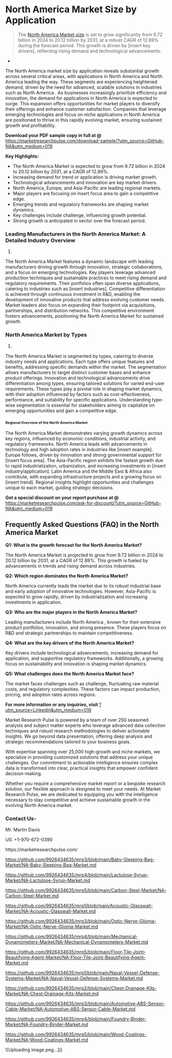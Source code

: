 <h1>North America  Market&nbsp;Size by Application</h1><blockquote><p>The <a href="https://marketresearchpulse.com/download-sample/?utm_source=GitHub-NA&amp;utm_medium=019">North America  Market size</a> is set to grow significantly from 9.72 billion in 2024 to 20.12 billion by 2031, at a robust CAGR of 12.89% during the forecast period. This growth is driven by [insert key drivers], reflecting rising demand and technological advancements.</p></blockquote><ul><li></li></ul><p>The North America  market size by application reveals substantial growth across several critical areas, with applications in North America  and North America  leading the way. These segments are experiencing heightened demand, driven by the need for advanced, scalable solutions in industries such as North America . As businesses increasingly prioritize efficiency and innovation, the demand for applications in North America  is expected to surge. This expansion offers opportunities for market players to diversify their offerings and enhance customer satisfaction. Companies that leverage emerging technologies and focus on niche applications in North America  are positioned to thrive in this rapidly evolving market, ensuring sustained growth and profitability.</p><p><strong>Download your PDF sample copy in full at @ </strong><a href="https://marketresearchpulse.com/download-sample/?utm_source=GitHub-NA&amp;utm_medium=019">https://marketresearchpulse.com/download-sample/?utm_source=GitHub-NA&amp;utm_medium=019</a></p><p><strong>Key Highlights: </strong></p><ul><li>The North America  Market is expected to grow from 9.72 billion in 2024 to 20.12 billion by 2031, at a CAGR of 12.89%.</li><li>Increasing demand for trend or application is driving market growth.</li><li>Technological advancements and innovation are key market drivers.</li><li>North America, Europe, and Asia-Pacific are leading regional markets.</li><li>Major players are focusing on insert focus area to gain a competitive edge.</li><li>Emerging trends and regulatory frameworks are shaping market dynamics.</li><li>Key challenges include challenge, influencing growth potential.</li><li>Strong growth is anticipated in sector over the forecast period.</li></ul><h3>Leading Manufacturers in the North America  Market: A Detailed Industry Overview</h3><ol><li></li></ol><div class="flex max-w-full flex-col flex-grow"><div class="min-h-8 text-message flex w-full flex-col items-end gap-2 whitespace-normal break-words [.text-message+&amp;]:mt-5" dir="auto" data-message-author-role="assistant" data-message-id="fd8432e4-4910-450d-b182-61b7bfb0a01f" data-message-model-slug="gpt-4o"><div class="flex w-full flex-col gap-1 empty:hidden first:pt-[3px]"><div class="markdown prose w-full break-words dark:prose-invert light"><p>The North America  Market features a dynamic landscape with leading manufacturers driving growth through innovation, strategic collaborations, and a focus on emerging technologies. Key players leverage advanced production techniques and sustainable practices to meet rising demand and regulatory requirements. Their portfolios often span diverse applications, catering to industries such as [insert industries]. Competitive differentiation is achieved through continuous investment in R&amp;D, enabling the development of innovative products that address evolving customer needs. Market leaders also focus on expanding their footprint via acquisitions, partnerships, and distribution networks. This competitive environment fosters advancements, positioning the North America  Market for sustained growth.</p></div></div></div></div><h3>North America  Market by Types</h3><ol><li></li></ol><div class="flex max-w-full flex-col flex-grow"><div class="min-h-8 text-message flex w-full flex-col items-end gap-2 whitespace-normal break-words [.text-message+&amp;]:mt-5" dir="auto" data-message-author-role="assistant" data-message-id="084470be-0bb7-4664-bddf-5156b4f41249" data-message-model-slug="gpt-4o-mini"><div class="flex w-full flex-col gap-1 empty:hidden first:pt-[3px]"><div class="markdown prose w-full break-words dark:prose-invert light"><p>The North America  Market is segmented by types, catering to diverse industry needs and applications. Each type offers unique features and benefits, addressing specific demands within the market. The segmentation allows manufacturers to target distinct customer bases and enhance product offerings. Innovation and technological advancements drive differentiation among types, ensuring tailored solutions for varied end-user requirements. These types play a pivotal role in shaping market dynamics, with their adoption influenced by factors such as cost-effectiveness, performance, and suitability for specific applications. Understanding type-wise segmentation is essential for stakeholders aiming to capitalize on emerging opportunities and gain a competitive edge.</p></div></div></div></div><h3><span style="font-size: 11px;">Regional Overview of the North America  Market</span></h3><div class="flex max-w-full flex-col flex-grow"><div class="min-h-8 text-message flex w-full flex-col items-end gap-2 whitespace-normal break-words [.text-message+&amp;]:mt-5" dir="auto" data-message-author-role="assistant" data-message-id="e9038762-ce64-4e30-91c9-9bd413514231" data-message-model-slug="gpt-4o-mini"><div class="flex w-full flex-col gap-1 empty:hidden first:pt-[3px]"><div class="markdown prose w-full break-words dark:prose-invert light"><p>The North America  Market demonstrates varying growth dynamics across key regions, influenced by economic conditions, industrial activity, and regulatory frameworks. North America leads with advancements in technology and high adoption rates in industries like [insert example]. Europe follows, driven by innovation and strong governmental support for [insert focus area]. The Asia-Pacific region exhibits the fastest growth due to rapid industrialization, urbanization, and increasing investments in [insert industry/application]. Latin America and the Middle East &amp; Africa also contribute, with expanding infrastructure projects and a growing focus on [insert trend]. Regional insights highlight opportunities and challenges unique to each market, guiding strategic decisions.</p></div></div></div></div><p><strong>Get a special discount on your report purchase at @ </strong><a href="https://marketresearchpulse.com/ask-for-discount/?utm_source=GitHub-NA&amp;utm_medium=019">https://marketresearchpulse.com/ask-for-discount/?utm_source=GitHub-NA&amp;utm_medium=019</a></p><h2>Frequently Asked Questions (FAQ) in the North America  Market</h2><p><strong>Q1: What is the growth forecast for the North America  Market?</strong></p><p>The North America  Market is projected to grow from 9.72 billion in 2024 to 20.12 billion by 2031, at a CAGR of 12.89%. This growth is fueled by advancements in trends and rising demand across industries.</p><p><strong>Q2: Which region dominates the North America  Market?</strong></p><p>North America currently leads the market due to its robust industrial base and early adoption of innovative technologies. However, Asia-Pacific is expected to grow rapidly, driven by industrialization and increasing investments in application.</p><p><strong>Q3: Who are the major players in the North America  Market?</strong></p><p>Leading manufacturers include North America , known for their extensive product portfolios, innovation, and strong presence. These players focus on R&amp;D and strategic partnerships to maintain competitiveness.</p><p><strong>Q4: What are the key drivers of the North America  Market?</strong></p><p>Key drivers include technological advancements, increasing demand for application, and supportive regulatory frameworks. Additionally, a growing focus on sustainability and innovation is shaping market dynamics.</p><p><strong>Q5: What challenges does the North America  Market face?</strong></p><p>The market faces challenges such as challenge, fluctuating raw material costs, and regulatory complexities. These factors can impact production, pricing, and adoption rates across regions.</p><p><strong>For more information or any inquiries, visit&nbsp;</strong><a href="?utm_source=Linkedin&utm_medium=019">?utm_source=Linkedin&utm_medium=019</a></p><p>Market Research Pulse is powered by a team of over 250 seasoned analysts and subject matter experts who leverage advanced data collection techniques and robust research methodologies to deliver actionable insights. We go beyond data presentation, offering deep analysis and strategic recommendations tailored to your business goals.</p><p>With expertise spanning over 25,000 high-growth and niche markets, we specialize in providing customized solutions that address your unique challenges. Our commitment to actionable intelligence ensures complex data is transformed into clear, practical insights that empower confident decision-making.</p><p>Whether you require a comprehensive market report or a bespoke research solution, our flexible approach is designed to meet your needs. At Market Research Pulse, we are dedicated to equipping you with the intelligence necessary to stay competitive and achieve sustainable growth in the evolving North America  market.</p><h3><strong>Contact Us-</strong></h3><p>Mr. Martin Davis</p><p>US: +1-970-672-0390</p><p>https://marketresearchpulse.com/</p><p><a href="https://github.com/9926434635/mrp3/blob/main/Baby-Sleeping-Bag-Market/NA-Baby-Sleeping-Bag-Market.md">https://github.com/9926434635/mrp3/blob/main/Baby-Sleeping-Bag-Market/NA-Baby-Sleeping-Bag-Market.md</a></p><p><a href="https://github.com/9926434635/mrp4/blob/main/Lactulose-Syrup-Market/NA-Lactulose-Syrup-Market.md">https://github.com/9926434635/mrp4/blob/main/Lactulose-Syrup-Market/NA-Lactulose-Syrup-Market.md</a></p><p><a href="https://github.com/9926434635/mrp5/blob/main/Carbon-Steel-Market/NA-Carbon-Steel-Market.md">https://github.com/9926434635/mrp5/blob/main/Carbon-Steel-Market/NA-Carbon-Steel-Market.md</a></p><p><a href="https://github.com/9926434635/mrp1/blob/main/Acoustic-Glasswall-Market/NA-Acoustic-Glasswall-Market.md">https://github.com/9926434635/mrp1/blob/main/Acoustic-Glasswall-Market/NA-Acoustic-Glasswall-Market.md</a></p><p><a href="https://github.com/9926434635/mrp3/blob/main/Optic-Nerve-Glioma-Market/NA-Optic-Nerve-Glioma-Market.md">https://github.com/9926434635/mrp3/blob/main/Optic-Nerve-Glioma-Market/NA-Optic-Nerve-Glioma-Market.md</a></p><p><a href="https://github.com/9926434635/mrp4/blob/main/Mechanical-Dynamometers-Market/NA-Mechanical-Dynamometers-Market.md">https://github.com/9926434635/mrp4/blob/main/Mechanical-Dynamometers-Market/NA-Mechanical-Dynamometers-Market.md</a></p><p><a href="https://github.com/9926434635/mrp5/blob/main/Floor-Tile-Joint-Beautifying-Agent-Market/NA-Floor-Tile-Joint-Beautifying-Agent-Market.md">https://github.com/9926434635/mrp5/blob/main/Floor-Tile-Joint-Beautifying-Agent-Market/NA-Floor-Tile-Joint-Beautifying-Agent-Market.md</a></p><p><a href="https://github.com/9926434635/mrp1/blob/main/Naval-Vessel-Defense-Systems-Market/NA-Naval-Vessel-Defense-Systems-Market.md">https://github.com/9926434635/mrp1/blob/main/Naval-Vessel-Defense-Systems-Market/NA-Naval-Vessel-Defense-Systems-Market.md</a></p><p><a href="https://github.com/9926434635/mrp2/blob/main/Chest-Drainage-Kits-Market/NA-Chest-Drainage-Kits-Market.md">https://github.com/9926434635/mrp2/blob/main/Chest-Drainage-Kits-Market/NA-Chest-Drainage-Kits-Market.md</a></p><p><a href="https://github.com/9926434635/mrp3/blob/main/Automotive-ABS-Sensor-Cable-Market/NA-Automotive-ABS-Sensor-Cable-Market.md">https://github.com/9926434635/mrp3/blob/main/Automotive-ABS-Sensor-Cable-Market/NA-Automotive-ABS-Sensor-Cable-Market.md</a></p><p><a href="https://github.com/9926434635/mrp4/blob/main/Foundry-Binder-Market/NA-Foundry-Binder-Market.md">https://github.com/9926434635/mrp4/blob/main/Foundry-Binder-Market/NA-Foundry-Binder-Market.md</a></p><p><a href="https://github.com/9926434635/mrp5/blob/main/Wood-Coatings-Market/NA-Wood-Coatings-Market.md">https://github.com/9926434635/mrp5/blob/main/Wood-Coatings-Market/NA-Wood-Coatings-Market.md</a></p>
![Uploading image.png…]()
